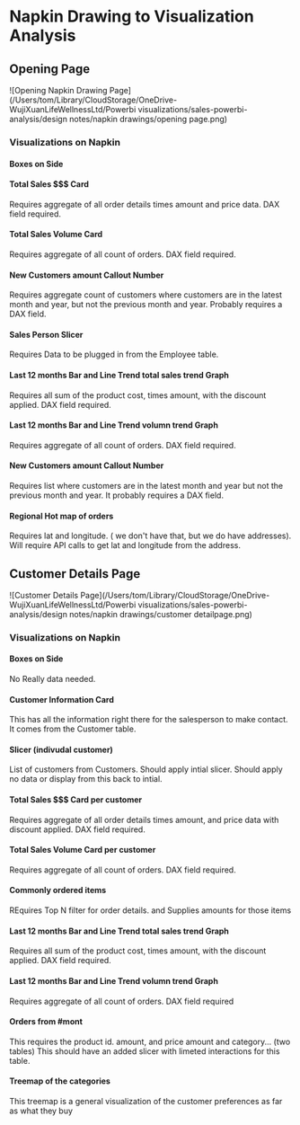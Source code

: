 # Napkin Drawing to Visualization Analysis



## Opening Page

![Opening Napkin Drawing Page](/Users/tom/Library/CloudStorage/OneDrive-WujiXuanLifeWellnessLtd/Powerbi visualizations/sales-powerbi-analysis/design notes/napkin drawings/opening page.png)



### Visualizations on Napkin

#### Boxes on Side

#### Total Sales $$$ Card

Requires aggregate of all order details times amount and price data.  DAX field required.

#### Total Sales Volume Card

Requires aggregate of all count of orders.  DAX field required.

#### New Customers amount Callout Number

Requires aggregate count of customers where customers are in the latest month and year, but not the previous month and year.   Probably requires a DAX field.

#### Sales Person Slicer

Requires Data to be plugged in from the Employee table.

#### Last 12 months Bar and Line Trend total sales trend Graph

Requires all sum of the product cost, times amount, with the discount applied.  DAX field required.

#### Last 12 months Bar and Line Trend volumn trend Graph

Requires aggregate of all count of orders.  DAX field required.

#### New Customers amount Callout Number

Requires list where customers are in the latest month and year but not the previous month and year.   It probably requires a DAX field.

#### Regional Hot map of orders

Requires lat and longitude. ( we don't have that, but we do have addresses).  Will require API calls to get lat and longitude from the address.



## Customer Details Page

![Customer Details Page](/Users/tom/Library/CloudStorage/OneDrive-WujiXuanLifeWellnessLtd/Powerbi visualizations/sales-powerbi-analysis/design notes/napkin drawings/customer detailpage.png)

### Visualizations on Napkin

#### Boxes on Side

No Really data needed.

#### Customer Information Card

This has all the information right there for the salesperson to make contact.  It comes from the Customer table.   

#### Slicer (indivudal customer)

List of customers from Customers.   Should apply intial slicer. 
Should apply no data or display from this back to intial.

#### Total Sales $$$ Card per customer

Requires aggregate of all order details times amount, and price data with discount applied.  DAX field required.

#### Total Sales Volume Card per customer

Requires aggregate of all count of orders.  DAX field required.


#### Commonly ordered items
REquires Top N filter for order details.   and Supplies amounts for those items


#### Last 12 months Bar and Line Trend total sales trend Graph

Requires all sum of the product cost, times amount, with the discount applied.  DAX field required.

#### Last 12 months Bar and Line Trend volumn trend Graph

Requires aggregate of all count of orders.  DAX field required

#### Orders from #mont
This requires the product id. amount, and price amount and category... (two tables)
This should have an added slicer with limeted interactions for this table.


#### Treemap of the categories

This treemap is a general visualization of the customer preferences as far as what they buy

